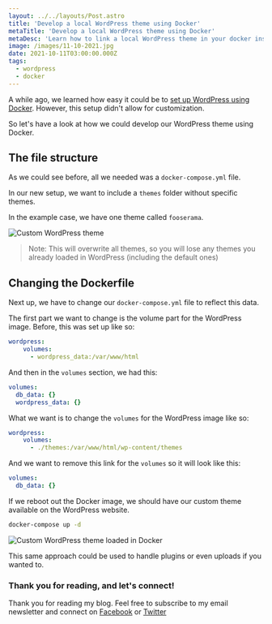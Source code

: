```yaml
---
layout: ../../layouts/Post.astro
title: 'Develop a local WordPress theme using Docker'
metaTitle: 'Develop a local WordPress theme using Docker'
metaDesc: 'Learn how to link a local WordPress theme in your docker instance'
image: /images/11-10-2021.jpg
date: 2021-10-11T03:00:00.000Z
tags:
  - wordpress
  - docker
---
```

A while ago, we learned how easy it could be to [set up WordPress using Docker](https://daily-dev-tips.com/posts/guide-to-set-up-your-wordpress-site-in-docker/). 
However, this setup didn't allow for customization.

So let's have a look at how we could develop our WordPress theme using Docker.

## The file structure

As we could see before, all we needed was a `docker-compose.yml` file.

In our new setup, we want to include a `themes` folder without specific themes.

In the example case, we have one theme called `fooserama`.

![Custom WordPress theme](https://cdn.hashnode.com/res/hashnode/image/upload/v1633175864576/vOUAjCIpZ.png)

> Note: This will overwrite all themes, so you will lose any themes you already loaded in WordPress (including the default ones)

## Changing the Dockerfile

Next up, we have to change our `docker-compose.yml` file to reflect this data.

The first part we want to change is the volume part for the WordPress image.
Before, this was set up like so:

```yml
wordpress:
	volumes:
	  - wordpress_data:/var/www/html
```

And then in the `volumes` section, we had this:

```yml
volumes:
  db_data: {}
  wordpress_data: {}
```

What we want is to change the `volumes` for the WordPress image like so:

```yml
wordpress:
	volumes:
	  - ./themes:/var/www/html/wp-content/themes
```

And we want to remove this link for the `volumes` so it will look like this:

```yml
volumes:
  db_data: {}
```

If we reboot out the Docker image, we should have our custom theme available on the WordPress website.

```bash
docker-compose up -d
```

![Custom WordPress theme loaded in Docker](https://cdn.hashnode.com/res/hashnode/image/upload/v1633176305674/71aNtE6Pt.png)

This same approach could be used to handle plugins or even uploads if you wanted to.

### Thank you for reading, and let's connect!

Thank you for reading my blog. Feel free to subscribe to my email newsletter and connect on [Facebook](https://www.facebook.com/DailyDevTipsBlog) or [Twitter](https://twitter.com/DailyDevTips1)
